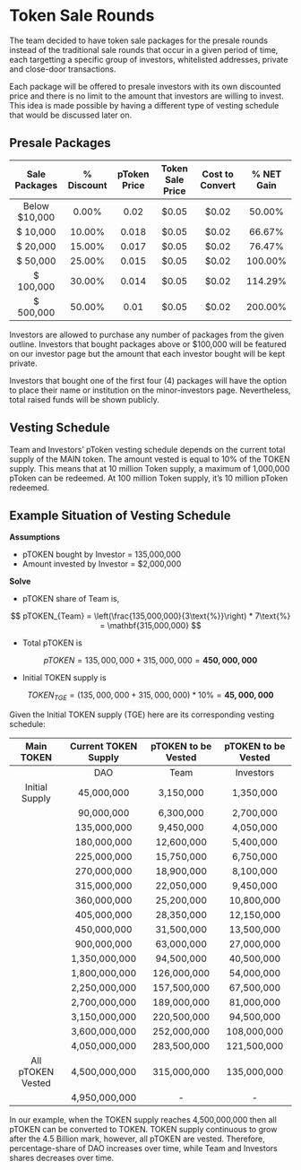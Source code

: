 # Token Sale Rounds

The team decided to have token sale packages for the presale rounds instead of the traditional sale rounds that occur in a given period of time, each targetting a specific group of investors, whitelisted addresses, private and close-door transactions.

Each package will be offered to presale investors with its own discounted price and there is no limit to the amount that investors are willing to invest. This idea is made possible by having a different type of vesting schedule that would be discussed later on.

## Presale Packages

| Sale Packages | % Discount | pToken Price | Token Sale Price | Cost to Convert | % NET Gain |
| :-----------: | :--------: | :----------: | :--------------: | :-------------: | :--------: |
| Below $10,000 |   0.00%    |     0.02     |      $0.05       |      $0.02      |   50.00%   |
|   $ 10,000    |   10.00%   |    0.018     |      $0.05       |      $0.02      |   66.67%   |
|   $ 20,000    |   15.00%   |    0.017     |      $0.05       |      $0.02      |   76.47%   |
|   $ 50,000    |   25.00%   |    0.015     |      $0.05       |      $0.02      |  100.00%   |
|   $ 100,000   |   30.00%   |    0.014     |      $0.05       |      $0.02      |  114.29%   |
|   $ 500,000   |   50.00%   |     0.01     |      $0.05       |      $0.02      |  200.00%   |

Investors are allowed to purchase any number of packages from the given outline. Investors that bought packages above or $100,000 will be featured on our investor page but the amount that each investor bought will be kept private.

Investors that bought one of the first four (4) packages will have the option to place their name or institution on the minor-investors page. Nevertheless, total raised funds will be shown publicly.

## Vesting Schedule

Team and Investors’ pToken vesting schedule depends on the current total supply of the MAIN token. The amount vested is equal to 10% of the TOKEN supply. This means that at 10 million Token supply, a maximum of 1,000,000 pToken can be redeemed. At 100 million Token supply, it’s 10 million pToken redeemed.

<!--
All pToken holders finish vesting anywhere from (soft cap/10%) to (actual raised/10%) token supply, so this is a long-term bet. There’s a lot of upside for holders, but it is dependent on the actual growth of the protocol.
-->

## Example Situation of Vesting Schedule

**Assumptions**

- pTOKEN bought by Investor = 135,000,000
- Amount invested by Investor = $2,000,000

**Solve**

- pTOKEN share of Team is,

$$
pTOKEN_{Team} = \left(\frac{135,000,000}{3\text{%}}\right) * 7\text{%} = \mathbf{315,000,000}
$$

- Total pTOKEN is

$$
pTOKEN = 135,000,000 + 315,000,000 = \mathbf{450,000,000}
$$

- Initial TOKEN supply is

$$
TOKEN_{TGE} = \left(135,000,000 + 315,000,000\right) * 10\text{%} = \mathbf{45,000,000}
$$

Given the Initial TOKEN supply (TGE) here are its corresponding vesting schedule:

|    Main TOKEN     | Current TOKEN Supply | pTOKEN to be Vested | pTOKEN to be Vested |
| :---------------: | :------------------: | :-----------------: | :-----------------: |
|                   |         DAO          |        Team         |      Investors      |
|  Initial Supply   |      45,000,000      |      3,150,000      |      1,350,000      |
|                   |      90,000,000      |      6,300,000      |      2,700,000      |
|                   |     135,000,000      |      9,450,000      |      4,050,000      |
|                   |     180,000,000      |     12,600,000      |      5,400,000      |
|                   |     225,000,000      |     15,750,000      |      6,750,000      |
|                   |     270,000,000      |     18,900,000      |      8,100,000      |
|                   |     315,000,000      |     22,050,000      |      9,450,000      |
|                   |     360,000,000      |     25,200,000      |     10,800,000      |
|                   |     405,000,000      |     28,350,000      |     12,150,000      |
|                   |     450,000,000      |     31,500,000      |     13,500,000      |
|                   |     900,000,000      |     63,000,000      |     27,000,000      |
|                   |    1,350,000,000     |     94,500,000      |     40,500,000      |
|                   |    1,800,000,000     |     126,000,000     |     54,000,000      |
|                   |    2,250,000,000     |     157,500,000     |     67,500,000      |
|                   |    2,700,000,000     |     189,000,000     |     81,000,000      |
|                   |    3,150,000,000     |     220,500,000     |     94,500,000      |
|                   |    3,600,000,000     |     252,000,000     |     108,000,000     |
|                   |    4,050,000,000     |     283,500,000     |     121,500,000     |
| All pTOKEN Vested |    4,500,000,000     |     315,000,000     |     135,000,000     |
|                   |    4,950,000,000     |          -          |          -          |

In our example, when the TOKEN supply reaches 4,500,000,000 then all pTOKEN can be converted to TOKEN. TOKEN supply continuous to grow after the 4.5 Billion mark, however, all pTOKEN are vested. Therefore, percentage-share of DAO increases over time, while Team and Investors shares decreases over time.
